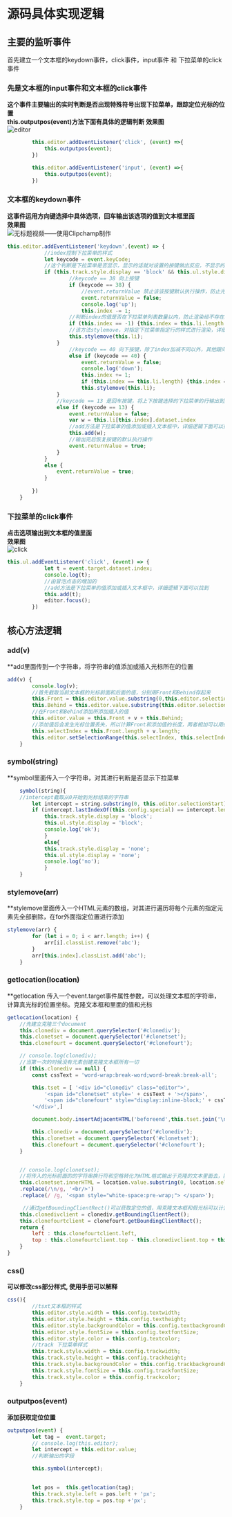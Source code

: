 #  源码具体实现逻辑  
## 主要的监听事件  
首先建立一个文本框的keydown事件，click事件，input事件 和 下拉菜单的click事件
### 先是文本框的input事件和文本框的click事件  
**这个事件主要输出的实时判断是否出现特殊符号出现下拉菜单，跟踪定位光标的位置**  
**this.outputpos(event)方法下面有具体的逻辑判断**
**效果图**  
![editor](https://user-images.githubusercontent.com/99531384/187638347-bd2e52c0-4576-4fb1-8fa5-0202e7058772.gif)

~~~js  
        this.editor.addEventListener('click', (event) =>{
            this.outputpos(event);
        })

        this.editor.addEventListener('input', (event) =>{
            this.outputpos(event);
        })
~~~  


### 文本框的keydown事件  
**这事件运用方向键选择中具体选项，回车输出该选项的值到文本框里面**  
**效果图**  
![无标题视频——使用Clipchamp制作](https://user-images.githubusercontent.com/99531384/187635759-c27b4562-a622-47fc-b8b8-fd9128afdf8c.gif)

~~~js
this.editor.addEventListener('keydown',(event) => {
            //index控制下拉菜单的样式
            let keycode = event.keyCode;
            //这个判断是下拉菜单是否显示，显示的话就对设置的按键做出反应，不显示的话，解除按键的默认执行
            if (this.track.style.display == 'block' && this.ul.style.display == 'block') {
                    //keycode == 38 向上按键    
                    if (keycode == 38) {
                        //event.returnValue 禁止该该按键默认执行操作，防止光标乱跑
                        event.returnValue = false;
                        console.log('up');
                        this.index -= 1;
                    //判断index的值是否在下拉菜单列表数量以内，防止渲染给不存在的列表
                    if (this.index == -1) {this.index = this.li.length - 1};
                    //该方法stylemove，对指定下拉菜单指定行的样式进行渲染，详细逻辑在下面可以找到
                    this.stylemove(this.li);
                }
                    //keycode == 40 向下按键，除了index加减不同以外，其他跟向上按键逻辑一样
                    else if (keycode == 40) {
                        event.returnValue = false;
                        console.log('down');
                        this.index += 1;
                        if (this.index == this.li.length) {this.index = 0};
                        this.stylemove(this.li);
                }
                //keycode == 13 是回车按键，将上下按键选择的下拉菜单的行输出到文本框里去
                else if (keycode == 13) {
                    event.returnValue = false;
                    var w = this.li[this.index].dataset.index
                    //add方法是下拉菜单的值添加或插入文本框中，详细逻辑下面可以找到
                    this.add(w);
                    //输出完后恢复按键的默认执行操作
                    event.returnValue = true;
                }
            }
            else {
                event.returnValue = true;
            }
            
        })
    }  
~~~
### 下拉菜单的click事件  
**点击选项输出到文本框的值里面**  
**效果图**  
![click](https://user-images.githubusercontent.com/99531384/187637122-bad631d4-d560-46bc-a588-bb4b8d0adc3a.gif)

~~~js  
this.ul.addEventListener('click', (event) => {
            let t = event.target.dataset.index;
            console.log(t);
            //由冒泡点击的增加的
            //add方法是下拉菜单的值添加或插入文本框中，详细逻辑下面可以找到
            this.add(t);
            editor.focus();
        })
~~~  
## 核心方法逻辑  
### add(v)  
**add里面传到一个字符串，将字符串的值添加或插入光标所在的位置
~~~js  
add(v) {
        console.log(v);
        //首先截取当前文本框的光标前面和后面的值，分别用Front和Behind存起来
        this.Front = this.editor.value.substring(0,this.editor.selectionStart);
        this.Behind = this.editor.value.substring(this.editor.selectionStart);
        //在Front和Behind添加所添加插入的值
        this.editor.value = this.Front + v + this.Behind;
        //添加值后会发生光标位置丢失，所以计算Front和添加值的长度，两者相加可以用setSelectionRange动态控制光标的位置，防止光标丢失
        this.selectIndex = this.Front.length + v.length;
        this.editor.setSelectionRange(this.selectIndex, this.selectIndex);
    }
~~~  
  
### symbol(string)  
**symbol里面传入一个字符串，对其进行判断是否显示下拉菜单  
~~~js  
    symbol(string){
    //intercept截取从0开始到光标结束的字符串
        let intercept = string.substring(0, this.editor.selectionStart);
        if (intercept.lastIndexOf(this.config.special) == intercept.length-1) {
            this.track.style.display = 'block';
            this.ul.style.display = 'block';
            console.log('ok');
            }
            else{
            this.track.style.display = 'none';
            this.ul.style.display = 'none';
            console.log('no');
            }
    }
~~~  
  
### stylemove(arr)  
**stylemove里面传入一个HTML元素的数组，对其进行遍历将每个元素的指定元素先全部删除，在for外面指定位置进行添加  
~~~js  
stylemove(arr) {
        for (let i = 0; i < arr.length; i++) {
            arr[i].classList.remove('abc');
        }
        arr[this.index].classList.add('abc');
    }

~~~  
### getlocation(location)  
**getlocation  传入一个event.target事件属性参数，可以处理文本框的字符串，计算真光标的位置坐标。克隆文本框和里面的值和光标
~~~js  
getlocation(location) {
    //先建立克隆三个document
    this.clonediv = document.querySelector('#clonediv');
    this.clonetset = document.querySelector('#clonetset');
    this.clonefourt = document.querySelector('#clonefourt');

    // console.log(clonediv);
    //当第一次的时候没有元素创建克隆文本框所有一切
    if (this.clonediv == null) {
        const cssText = 'word-wrap:break-word;word-break:break-all';

        this.tset = [ '<div id="clonediv" class="editor">',
            '<span id="clonetset" style=' + cssText + '></span>',
            '<span id="clonefourt" style="display:inline-block;' + cssText +'">|</span>',
        '</div>',]

        document.body.insertAdjacentHTML('beforeend',this.tset.join('\n'));

        this.clonediv = document.querySelector('#clonediv');
        this.clonetset = document.querySelector('#clonetset');
        this.clonefourt = document.querySelector('#clonefourt');
    }


    // console.log(clonetset);
    //将传入的光标前面的的字符串换行符和空格转化为HTML格式输出于克隆的文本里面去，防止输出的克隆的值位置跟文本框的值位置不一样
    this.clonetset.innerHTML = location.value.substring(0, location.selectionStart)
    .replace(/\n/g, '<br/>')
    .replace(/ /g, '<span style="white-space:pre-wrap;"> </span>');

     //通过getBoundingClientRect()可以获取定位的值，用克隆文本框和假光标可以计算真光标的位置，将其返回
    this.clonedivclient = clonediv.getBoundingClientRect();
    this.clonefourtclient = clonefourt.getBoundingClientRect();
    return {
        left : this.clonefourtclient.left,
        top : this.clonefourtclient.top - this.clonedivclient.top + this.clonefourtclient.height
    }
}
~~~  
### css()  
**可以修改css部分样式, 使用手册可以解释**  
~~~js  
css(){
        //tsxt文本框的样式
        this.editor.style.width = this.config.textwidth;
        this.editor.style.height = this.config.textheight;
        this.editor.style.backgroundColor = this.config.textbackgroundColor;
        this.editor.style.fontSize = this.config.textfontSize;
        this.editor.style.color = this.config.textcolor;
        //track 下拉菜单样式
        this.track.style.width = this.config.trackwidth;
        this.track.style.height = this.config.trackheight;
        this.track.style.backgroundColor = this.config.trackbackgroundColor;
        this.track.style.fontSize = this.config.trackfontSize;
        this.track.style.color = this.config.trackcolor;
    }
~~~
### outputpos(event)  
**添加获取定位位置**  
~~~js  
outputpos(event) {
        let tag =  event.target;
        // console.log(this.editor);
        let intercept = this.editor.value;
        //判断输出的字段

        this.symbol(intercept);

    
        let pos =  this.getlocation(tag);
        this.track.style.left = pos.left + 'px';
        this.track.style.top = pos.top +'px';
    }
~~~
